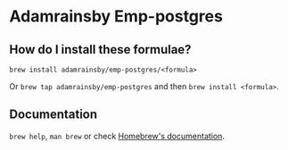 # Adamrainsby Emp-postgres

## How do I install these formulae?

`brew install adamrainsby/emp-postgres/<formula>`

Or `brew tap adamrainsby/emp-postgres` and then `brew install <formula>`.

## Documentation

`brew help`, `man brew` or check [Homebrew's documentation](https://docs.brew.sh).

